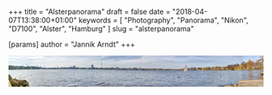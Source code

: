 +++
title = "Alsterpanorama"
draft = false
date = "2018-04-07T13:38:00+01:00"
keywords = [ "Photography", "Panorama", "Nikon", "D7100", "Alster", "Hamburg" ]
slug = "alsterpanorama"

[params]
  author = "Jannik Arndt"
+++

<a href="/blog/2018/04/Alsterpanorama.jpg"><img src="/blog/2018/04/Alsterpanorama.jpg" alt=""></a>

<!--more-->